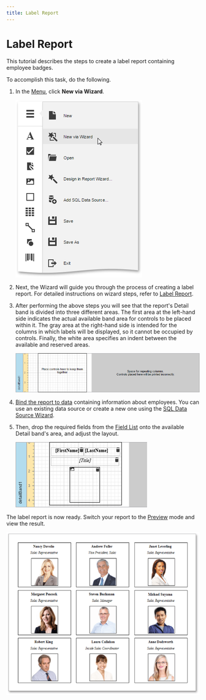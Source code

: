 ```yaml
---
title: Label Report
---
```

# Label Report
This tutorial describes the steps to create a label report containing employee badges.

To accomplish this task, do the following.
1. In the [Menu](../interface-elements/menu.md), click **New via Wizard**.
	
	![web-report-designer-invoke-wizard](../../../images/img24939.png)
2. Next, the Wizard will guide you through the process of creating a label report. For detailed instructions on wizard steps, refer to [Label Report](../wizards/report-wizard/label-report.md).
3. After performing the above steps you will see that the report's Detail band is divided into three different areas. The first area at the left-hand side indicates the actual available band area for controls to be placed within it. The gray area at the right-hand side is intended for the columns in which labels will be displayed, so it cannot be occupied by controls. Finally, the white area specifies an indent between the available and reserved areas.
	
	![EUD_WebDesigner_LabelReport1](../../../images/img123362.png)
4. [Bind the report to data](../creating-reports/providing-data/bind-a-report-to-data.md) containing information about employees. You can use an existing data source or create a new one using the [SQL Data Source Wizard](../wizards/sql-data-source-wizard.md).
5. Then, drop the required fields from the [Field List](../interface-elements/field-list.md) onto the available Detail band's area, and adjust the layout.
	
	![EUD_WebDesigner_LabelReport2](../../../images/img123363.png)

The label report is now ready. Switch your report to the [Preview](../document-preview.md) mode and view the result.

![EUD_WebDesigner_LabelReport_Result](../../../images/img123364.png)